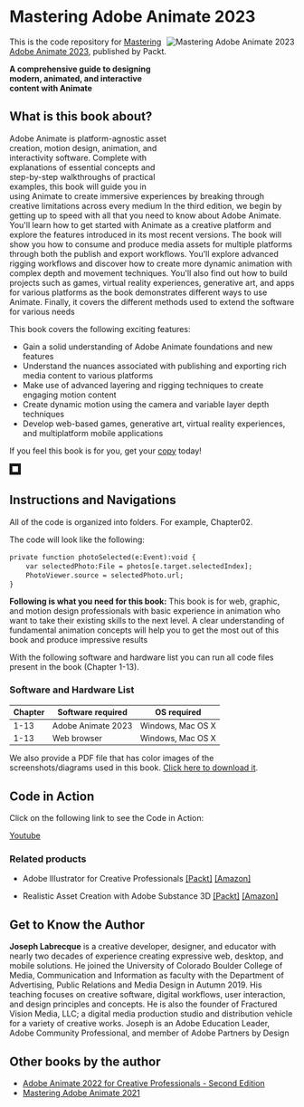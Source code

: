 # Mastering Adobe Animate 2023

<a href="https://www.packtpub.com/product/adobe-animate-2023-for-creative-professionals-third-edition/9781837636266"><img src="https://static.packt-cdn.com/products/9781837636266/cover/smaller" alt="Mastering Adobe Animate 2023" height="256px" align="right"></a>

This is the code repository for [Mastering Adobe Animate 2023](https://www.packtpub.com/product/adobe-animate-2023-for-creative-professionals-third-edition/9781837636266), published by Packt.

**A comprehensive guide to designing modern, animated, and interactive content with Animate**

## What is this book about?
Adobe Animate is platform-agnostic asset creation, motion design, animation, and interactivity software. Complete with explanations of essential concepts and step-by-step walkthroughs of practical examples, this book will guide you in using Animate to create immersive experiences by breaking through creative limitations across every medium
In the third edition, we begin by getting up to speed with all that you need to know about Adobe Animate. You'll learn how to get started with Animate as a creative platform and explore the features introduced in its most recent versions. The book will show you how to consume and produce media assets for multiple platforms through both the publish and export workflows. You'll explore advanced rigging workflows and discover how to create more dynamic animation with complex depth and movement techniques. You'll also find out how to build projects such as games, virtual reality experiences, generative art, and apps for various platforms as the book demonstrates different ways to use Animate. Finally, it covers the different methods used to extend the software for various needs

This book covers the following exciting features: 
* Gain a solid understanding of Adobe Animate foundations and new features
* Understand the nuances associated with publishing and exporting rich media content to various platforms
* Make use of advanced layering and rigging techniques to create engaging motion content
* Create dynamic motion using the camera and variable layer depth techniques
* Develop web-based games, generative art, virtual reality experiences, and multiplatform mobile applications

If you feel this book is for you, get your [copy](https://www.amazon.com/dp/1837636265) today!

<a href="https://www.packtpub.com/?utm_source=github&utm_medium=banner&utm_campaign=GitHubBanner"><img src="https://raw.githubusercontent.com/PacktPublishing/GitHub/master/GitHub.png" 
alt="https://www.packtpub.com/" border="5" /></a>


## Instructions and Navigations
All of the code is organized into folders. For example, Chapter02.

The code will look like the following:
```
private function photoSelected(e:Event):void {
    var selectedPhoto:File = photos[e.target.selectedIndex];
    PhotoViewer.source = selectedPhoto.url;
}
```
**Following is what you need for this book:**
This book is for web, graphic, and motion design professionals with basic experience in animation who want to take their existing skills to the next level. A clear understanding of fundamental animation concepts will help you to get the most out of this book and produce impressive results

With the following software and hardware list you can run all code files present in the book (Chapter 1-13).

### Software and Hardware List

| Chapter  | Software required                   | OS required                        |
| -------- | ------------------------------------| -----------------------------------|
| 1-13        | Adobe Animate 2023                    | Windows, Mac OS X |
| 1-13       | Web browser            | Windows, Mac OS X |

We also provide a PDF file that has color images of the screenshots/diagrams used in this book. [Click here to download it](https://packt.link/KhsBs).

## Code in Action

Click on the following link to see the Code in Action:

[Youtube](https://bit.ly/3HBIcYu)

### Related products <Other books you may enjoy>
* Adobe Illustrator for Creative Professionals [[Packt]](https://www.packtpub.com/product/adobe-illustrator-for-creative-professionals/9781800569256) [[Amazon]](https://www.amazon.com/dp/1800569254)

* Realistic Asset Creation with Adobe Substance 3D [[Packt]](https://www.packtpub.com/product/realistic-asset-creation-with-adobe-substance-3d/9781803233406) [[Amazon]](https://www.amazon.com/dp/1803233400)

## Get to Know the Author
**Joseph Labrecque**
is a creative developer, designer, and educator with nearly two decades of experience creating expressive web, desktop, and mobile solutions. He joined the University of Colorado Boulder College of Media, Communication and Information as faculty with the Department of Advertising, Public Relations and Media Design in Autumn 2019. His teaching focuses on creative software, digital workflows, user interaction, and design principles and concepts. He is also the founder of Fractured Vision Media, LLC; a digital media production studio and distribution vehicle for a variety of creative works. Joseph is an Adobe Education Leader, Adobe Community Professional, and member of Adobe Partners by Design


## Other books by the author
* [Adobe Animate 2022 for Creative Professionals - Second Edition](https://www.packtpub.com/product/adobe-animate-2022-for-creative-professionals-second-edition/9781803232799)
* [Mastering Adobe Animate 2021](https://www.packtpub.com/product/mastering-adobe-animate-2021/9781801074162)


